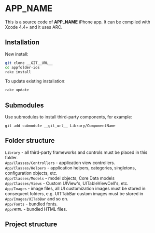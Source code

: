 # __APP_NAME__

This is a source code of __APP_NAME__ iPhone app. It can be compiled with Xcode 4.4+ and it uses ARC.

## Installation

New install:

```Bash
git clone __GIT__URL__
cd appfolder-ios
rake install
```

To update existing installation:

```Bash
rake update
```

## Submodules

Use submodules to install third-party components, for example:

`
git add submodule __git_url__ Library/ComponentName
`

## Folder structure

`Library` - all third-party frameworks and controls must be placed in this folder.<br />
`App/Classes/Controllers` - application view controllers.<br />
`App/Classes/Helpers` - application helpers, categories, singletons, configuration objects, etc.<br />
`App/Classes/Models` - model objects, Core Data models<br />
`App/Classes/Views` - Custom UIView's, UITableViewCell's, etc.<br />
`App/Images` - image files, all UI customization images must be stored in consequent folders, e.g. UITTabBar custom images must be stored in `App/Images/UITabBar` and so on.<br />
`App/Fonts` - bundled fonts.<br />
`App/HTML` - bundled HTML files.

## Project structure